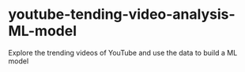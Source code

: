 # youtube-tending-video-analysis-ML-model
Explore the trending videos of YouTube and use the data to build a ML model
